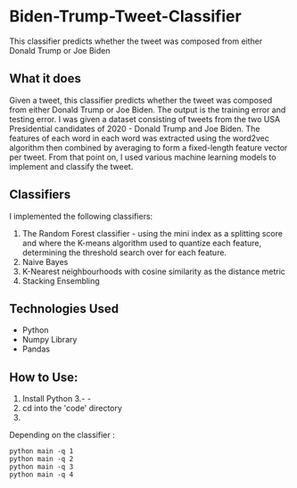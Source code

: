 # Biden-Trump-Tweet-Classifier
This classifier predicts whether the tweet was composed from either Donald Trump or Joe Biden

## What it does

Given a tweet, this classifier predicts whether the tweet was composed from either Donald Trump or Joe Biden. The output is the training error and testing error. I was given a dataset consisting of tweets from the two USA Presidential candidates of 2020 - Donald Trump and Joe Biden. The features of each word in each word was extracted using the word2vec algorithm then combined by averaging to form a fixed-length feature vector per tweet. 
From that point on, I used various machine learning models to implement and classify the tweet. 

## Classifiers

I implemented the following classifiers:

1. The Random Forest classifier - using the mini index as a splitting score and where the K-means algorithm used to quantize each feature, determining the threshold search over for each feature.
2. Naive Bayes 
3. K-Nearest neighbourhoods with cosine similarity as the distance metric
4. Stacking Ensembling 

## Technologies Used

* Python
* Numpy Library
* Pandas 

## How to Use:

1. Install Python 3.- -
2. cd into the 'code' directory
3.  
Depending on the classifier :
```
python main -q 1
python main -q 2
python main -q 3
python main -q 4
```
